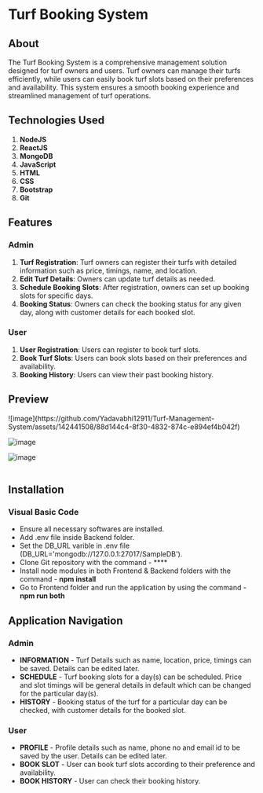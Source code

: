 # **Turf Booking System**

## **About**
The Turf Booking System is a comprehensive management solution designed for turf owners and users. Turf owners can manage their turfs efficiently, while users can easily book turf slots based on their preferences and availability. This system ensures a smooth booking experience and streamlined management of turf operations.

## **Technologies Used**
1. **NodeJS**
2. **ReactJS**
3. **MongoDB**
4. **JavaScript**
5. **HTML**
6. **CSS**
7. **Bootstrap**
8. **Git**

   
## **Features**

### **Admin**
1. **Turf Registration**: Turf owners can register their turfs with detailed information such as price, timings, name, and location.
2. **Edit Turf Details**: Owners can update turf details as needed.
3. **Schedule Booking Slots**: After registration, owners can set up booking slots for specific days.
4. **Booking Status**: Owners can check the booking status for any given day, along with customer details for each booked slot.

### **User**
1. **User Registration**: Users can register to book turf slots.
2. **Book Turf Slots**: Users can book slots based on their preferences and availability.
3. **Booking History**: Users can view their past booking history.


## Preview
<table>
  <tr>
   ![image](https://github.com/Yadavabhi12911/Turf-Management-System/assets/142441508/88d144c4-8f30-4832-874c-e894ef4b042f)
</tr>

  <tr>
     
 ![image](https://github.com/Yadavabhi12911/Turf-Management-System/assets/142441508/e69633ef-9cf3-409e-aa0d-9225bc00e4e9)


  </tr>
   
  <tr>
     
   ![image](https://github.com/Yadavabhi12911/Turf-Management-System/assets/142441508/5dcbe1dd-8d84-4d35-9cb9-e81b33d2cd1d)


  </tr>
</table>

## Installation
### Visual Basic Code
* Ensure all necessary softwares are installed.
* Add .env file inside Backend folder.
* Set the DB_URL varible in .env file (DB_URL='mongodb://127.0.0.1:27017/SampleDB').
* Clone Git repository with the command - ****
* Install node modules in both Frontend & Backend folders with the command - **npm install**
* Go to Frontend folder and run the application by using the command - **npm run both**

## Application Navigation
### Admin
* **INFORMATION** - Turf Details such as name, location, price, timings can be saved. Details can be edited later.
* **SCHEDULE** - Turf booking slots for a day(s) can be scheduled. Price and slot timings will be general details in default which can be changed for the particular day(s). 
* **HISTORY** - Booking status of the turf for a particular day can be checked, with customer details for the booked slot.
### User
* **PROFILE** - Profile details such as name, phone no and email id to be saved by the user. Details can be edited later.
* **BOOK SLOT** - User can book turf slots according to their preference and availability.
* **BOOK HISTORY** - User can check their booking history.




